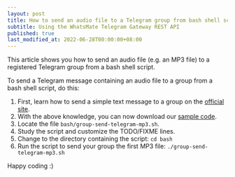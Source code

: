 ```yaml
---
layout: post
title: How to send an audio file to a Telegram group from bash shell script
subtitle: Using the WhatsMate Telegram Gateway REST API
published: true
last_modified_at: 2022-06-28T00:00:00+08:00
---
```


This article shows you how to send an audio file (e.g. an MP3 file) to a registered Telegram group from a bash shell script.



To send a Telegram message containing an audio file to a group from a bash shell script, do this:

1. First, learn how to send a simple text message to a group on the [official site](https://www.whatsmate.net/telegram-group-message-api.html).
2. With the above knowledge, you can now download our [sample code](https://github.com/whatsmate/telegram-demos/archive/master.zip).
3. Locate the file `bash/group-send-telegram-mp3.sh`.  <script src="https://gist.github.com/whatsmate/e204b7e3597418d80ae376c8bbfd6a82.js"></script>
4. Study the script and customize the TODO/FIXME lines.
5. Change to the directory containing the script: `cd bash`
6. Run the script to send your group the first MP3 file: `./group-send-telegram-mp3.sh`


Happy coding :) 


<br>
<script async src="//pagead2.googlesyndication.com/pagead/js/adsbygoogle.js"></script>
<ins class="adsbygoogle"
     style="display:inline-block;width:728px;height:90px"
     data-ad-client="ca-pub-7383487179928477"
     data-ad-slot="6959057004"></ins>
<script>
(adsbygoogle = window.adsbygoogle || []).push({});
</script>
<br>

